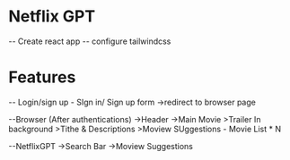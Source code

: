 # Netflix GPT

-- Create react app
-- configure tailwindcss

# Features

-- Login/sign up - SIgn in/ Sign up form
->redirect to browser page

--Browser (After authentications)
->Header
->Main Movie >Trailer In background >Tithe & Descriptions >Moview SUggestions - Movie List \* N

--NetflixGPT
->Search Bar
->Moview Suggestions
